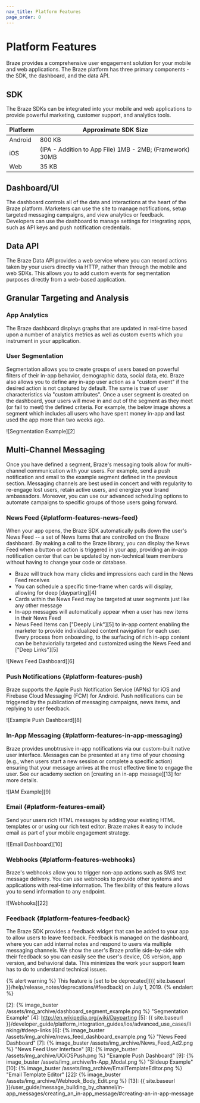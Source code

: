 ```yaml
---
nav_title: Platform Features
page_order: 0
---
```

# Platform Features

Braze provides a comprehensive user engagement solution for your mobile and web applications. The Braze platform has three primary components - the SDK, the dashboard, and the data API.

## SDK

The Braze SDKs can be integrated into your mobile and web applications to provide powerful marketing, customer support, and analytics tools.

| Platform | Approximate SDK Size |
|---|---|
| Android | 800 KB |
| iOS | (IPA - Addition to App File) 1MB - 2MB; (Framework) 30MB |
| Web | 35 KB |

## Dashboard/UI

The dashboard controls all of the data and interactions at the heart of the Braze platform. Marketers can use the site to manage notifications, setup targeted messaging campaigns, and view analytics or feedback. Developers can use the dashboard to manage settings for integrating apps, such as API keys and push notification credentials.

## Data API

The Braze Data API provides a web service where you can record actions taken by your users directly via HTTP, rather than through the mobile and web SDKs. This allows you to add custom events for segmentation purposes directly from a web-based application.

## Granular Targeting and Analysis

### App Analytics
The Braze dashboard displays graphs that are updated in real-time based upon a number of analytics metrics as well as custom events which you instrument in your application.

### User Segmentation

Segmentation allows you to create groups of users based on powerful filters of their in-app behavior, demographic data, social data, etc. Braze also allows you to define any in-app user action as a "custom event" if the desired action is not captured by default. The same is true of user characteristics via "custom attributes". Once a user segment is created on the dashboard, your users will move in and out of the segment as they meet (or fail to meet) the defined criteria. For example, the below image shows a segment which includes all users who have spent money in-app and last used the app more than two weeks ago.

![Segmentation Example][2]

## Multi-Channel Messaging

Once you have defined a segment, Braze's messaging tools allow for multi-channel communication with your users. For example, send a push notification and email to the example segment defined in the previous section. Messaging channels are best used in concert and with regularity to re-engage lost users, retain active users, and energize your brand ambassadors. Moreover, you can use our advanced scheduling options to automate campaigns to specific groups of those users going forward.

### News Feed {#platform-features-news-feed}

When your app opens, the Braze SDK automatically pulls down the user's News Feed -- a set of News Items that are controlled on the Braze dashboard. By making a call to the Braze library, you can display the News Feed when a button or action is triggered in your app, providing an in-app notification center that can be updated by non-technical team members without having to change your code or database.

- Braze will track how many clicks and impressions each card in the News Feed receives
- You can schedule a specific time-frame when cards will display, allowing for deep [dayparting][4]
- Cards within the News Feed may be targeted at user segments just like any other message
- In-app messages will automatically appear when a user has new items in their News Feed
- News Feed Items can ["Deeply Link"][5] to in-app content enabling the marketer to provide individualized content navigation for each user. Every process from onboarding, to the surfacing of rich in-app content can be behaviorially targeted and customized using the News Feed and ["Deep Links"][5]

![News Feed Dashboard][6]

### Push Notifications {#platform-features-push}

Braze supports the Apple Push Notification Service (APNs) for iOS and Firebase Cloud Messaging (FCM) for Android. Push notifications can be triggered by the publication of messaging campaigns, news items, and replying to user feedback.

![Example Push Dashboard][8]

### In-App Messaging {#platform-features-in-app-messaging}

Braze provides unobtrusive in-app notifications via our custom-built native user interface. Messages can be presented at any time of your choosing (e.g., when users start a new session or complete a specific action) ensuring that your message arrives at the most effective time to engage the user. See our academy section on [creating an in-app message][13] for more details.

![IAM Example][9]

### Email {#platform-features-email}

Send your users rich HTML messages by adding your existing HTML templates or or using our rich text editor. Braze makes it easy to include email as part of your mobile engagement strategy.

![Email Dashboard][10]

### Webhooks {#platform-features-webhooks}

Braze's webhooks allow you to trigger non-app actions such as SMS text message delivery. You can use webhooks to provide other systems and applications with real-time information. The flexibility of this feature allows you to send information to any endpoint.

![Webhooks][22]

### Feedback {#platform-features-feedback}

 The Braze SDK provides a feedback widget that can be added to your app to allow users to leave feedback. Feedback is managed on the dashboard, where you can add internal notes and respond to users via multiple messaging channels. We show the user's Braze profile side-by-side with their feedback so you can easily see the user's device, OS version, app version, and behavioral data. This minimizes the work your support team has to do to understand technical issues.

 {% alert warning %}
This feature is [set to be deprecated]({{ site.baseurl }}/help/release_notes/deprecations/#feedback) on July 1, 2019.
  {% endalert %}




[2]: {% image_buster /assets/img_archive/dashboard_segment_example.png %} "Segmentation Example"
[4]: http://en.wikipedia.org/wiki/Dayparting
[5]: {{ site.baseurl }}/developer_guide/platform_integration_guides/ios/advanced_use_cases/linking/#deep-links
[6]: {% image_buster /assets/img_archive/news_feed_dashboard_example.png %} "News Feed Dashboard"
[7]: {% image_buster /assets/img_archive/News_Feed_Ad2.png %} "News Feed User Interface"
[8]: {% image_buster /assets/img_archive/UOiOSPush.png %} "Example Push Dashboard"
[9]: {% image_buster /assets/img_archive/In-App_Modal.png %} "Slideup Example"
[10]: {% image_buster /assets/img_archive/EmailTemplateEditor.png %} "Email Template Editor"
[22]: {% image_buster /assets/img_archive/Webhook_Body_Edit.png %}
[13]: {{ site.baseurl }}/user_guide/message_building_by_channel/in-app_messages/creating_an_in-app_message/#creating-an-in-app-message
